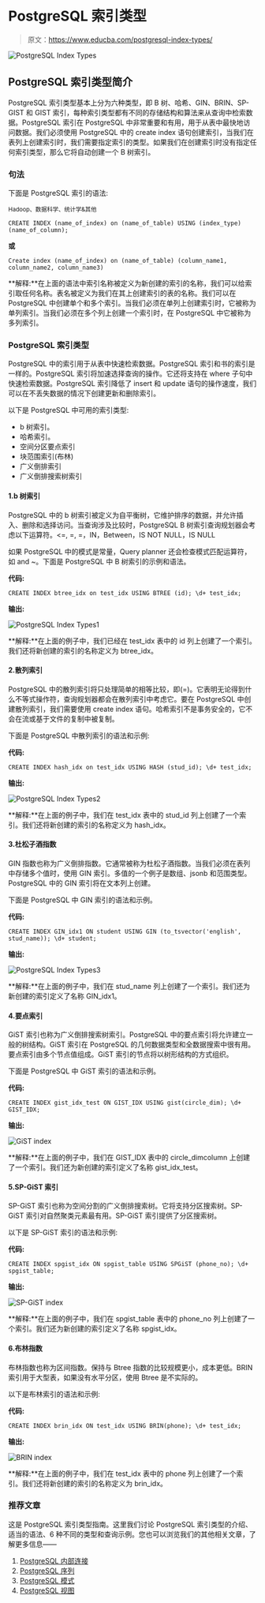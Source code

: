 # PostgreSQL 索引类型

> 原文：<https://www.educba.com/postgresql-index-types/>

![PostgreSQL Index Types](img/d60c9ef846c862157769978dbba1b41c.png)



## PostgreSQL 索引类型简介

PostgreSQL 索引类型基本上分为六种类型，即 B 树、哈希、GIN、BRIN、SP-GIST 和 GIST 索引，每种索引类型都有不同的存储结构和算法来从查询中检索数据。PostgreSQL 索引在 PostgreSQL 中非常重要和有用，用于从表中最快地访问数据。我们必须使用 PostgreSQL 中的 create index 语句创建索引，当我们在表列上创建索引时，我们需要指定索引的类型。如果我们在创建索引时没有指定任何索引类型，那么它将自动创建一个 B 树索引。

### 句法

下面是 PostgreSQL 索引的语法:

<small>Hadoop、数据科学、统计学&其他</small>

`CREATE INDEX (name_of_index) on (name_of_table) USING (index_type) (name_of_column);`

**或**

`Create index (name_of_index) on (name_of_table) (column_name1, column_name2, column_name3)`

**解释:**在上面的语法中索引名称被定义为新创建的索引的名称，我们可以给索引取任何名称。表名被定义为我们在其上创建索引的表的名称。我们可以在 PostgreSQL 中创建单个和多个索引。当我们必须在单列上创建索引时，它被称为单列索引。当我们必须在多个列上创建一个索引时，在 PostgreSQL 中它被称为多列索引。

### PostgreSQL 索引类型

PostgreSQL 中的索引用于从表中快速检索数据。PostgreSQL 索引和书的索引是一样的。PostgreSQL 索引将加速选择查询的操作。它还将支持在 where 子句中快速检索数据。PostgreSQL 索引降低了 insert 和 update 语句的操作速度，我们可以在不丢失数据的情况下创建更新和删除索引。

以下是 PostgreSQL 中可用的索引类型:

*   b 树索引。
*   哈希索引。
*   空间分区要点索引
*   块范围索引(布林)
*   广义倒排索引
*   广义倒排搜索树索引

#### 1.b 树索引

PostgreSQL 中的 b 树索引被定义为自平衡树，它维护排序的数据，并允许插入、删除和选择访问。当查询涉及比较时，PostgreSQL B 树索引查询规划器会考虑以下运算符。<=, =, =，IN，Between，IS NOT NULL，IS NULL

如果 PostgreSQL 中的模式是常量，Query planner 还会检查模式匹配运算符，如 and ~。下面是 PostgreSQL 中 B 树索引的示例和语法。

**代码:**

`CREATE INDEX btree_idx on test_idx USING BTREE (id);
\d+ test_idx;`

**输出:**

![PostgreSQL Index Types1](img/a2d3b74f3124238b2d636a1ce98e74fb.png)



**解释:**在上面的例子中，我们已经在 test_idx 表中的 id 列上创建了一个索引。我们还将新创建的索引的名称定义为 btree_idx。

#### 2.散列索引

PostgreSQL 中的散列索引将只处理简单的相等比较，即(=)。它表明无论得到什么不等式操作符，查询规划器都会在散列索引中考虑它。要在 PostgreSQL 中创建散列索引，我们需要使用 create index 语句。哈希索引不是事务安全的，它不会在流或基于文件的复制中被复制。

下面是 PostgreSQL 中散列索引的语法和示例:

**代码:**

`CREATE INDEX hash_idx on test_idx USING HASH (stud_id);
\d+ test_idx;`

**输出:**

![PostgreSQL Index Types2](img/0209dcf06a121527eeee4d70941beca2.png)



**解释:**在上面的例子中，我们在 test_idx 表中的 stud_id 列上创建了一个索引。我们还将新创建的索引的名称定义为 hash_idx。

#### 3.杜松子酒指数

GIN 指数也称为广义倒排指数。它通常被称为杜松子酒指数。当我们必须在表列中存储多个值时，使用 GIN 索引。多值的一个例子是数组、jsonb 和范围类型。PostgreSQL 中的 GIN 索引将在文本列上创建。

下面是 PostgreSQL 中 GIN 索引的语法和示例。

**代码:**

`CREATE INDEX GIN_idx1 ON student USING GIN (to_tsvector('english', stud_name));
\d+ student;`

**输出:**

![PostgreSQL Index Types3](img/697e31aa5ba22579ff91f7b9c4fc13ab.png)



**解释:**在上面的例子中，我们在 stud_name 列上创建了一个索引。我们还为新创建的索引定义了名称 GIN_idx1。

#### 4.要点索引

GiST 索引也称为广义倒排搜索树索引。PostgreSQL 中的要点索引将允许建立一般的树结构。GiST 索引在 PostgreSQL 的几何数据类型和全数据搜索中很有用。要点索引由多个节点值组成。GiST 索引的节点将以树形结构的方式组织。

下面是 PostgreSQL 中 GiST 索引的语法和示例。

**代码:**

`CREATE INDEX gist_idx_test ON GIST_IDX USING gist(circle_dim);
\d+ GIST_IDX;`

**输出:**

![GiST index](img/2197ebdff9174e0080623b8bd06776c7.png)



**解释:**在上面的例子中，我们在 GIST_IDX 表中的 circle_dimcolumn 上创建了一个索引。我们还为新创建的索引定义了名称 gist_idx_test。

#### 5.SP-GiST 索引

SP-GiST 索引也称为空间分割的广义倒排搜索树。它将支持分区搜索树。SP-GiST 索引对自然聚类元素最有用。SP-GiST 索引提供了分区搜索树。

以下是 SP-GiST 索引的语法和示例:

**代码:**

`CREATE INDEX spgist_idx ON spgist_table USING SPGiST (phone_no);
\d+ spgist_table;`

**输出:**

![SP-GiST index](img/2376a0f505ca6707e2da759b69c18323.png)



**解释:**在上面的例子中，我们在 spgist_table 表中的 phone_no 列上创建了一个索引。我们还为新创建的索引定义了名称 spgist_idx。

#### 6.布林指数

布林指数也称为区间指数。保持与 Btree 指数的比较规模更小，成本更低。BRIN 索引用于大型表，如果没有水平分区，使用 Btree 是不实际的。

以下是布林索引的语法和示例:

**代码:**

`CREATE INDEX brin_idx ON test_idx USING BRIN(phone);
\d+ test_idx;`

**输出:**

![BRIN index](img/0b292d9118d18f4d09141ea88b26e6d3.png)



**解释:**在上面的例子中，我们在 test_idx 表中的 phone 列上创建了一个索引。我们还将新创建的索引的名称定义为 brin_idx。

### 推荐文章

这是 PostgreSQL 索引类型指南。这里我们讨论 PostgreSQL 索引类型的介绍、适当的语法、6 种不同的类型和查询示例。您也可以浏览我们的其他相关文章，了解更多信息——

1.  [PostgreSQL 内部连接](https://www.educba.com/postgresql-inner-join/)
2.  [PostgreSQL 序列](https://www.educba.com/postgresql-serial/)
3.  [PostgreSQL 模式](https://www.educba.com/postgresql-schema/)
4.  [PostgreSQL 视图](https://www.educba.com/postgresql-views/)